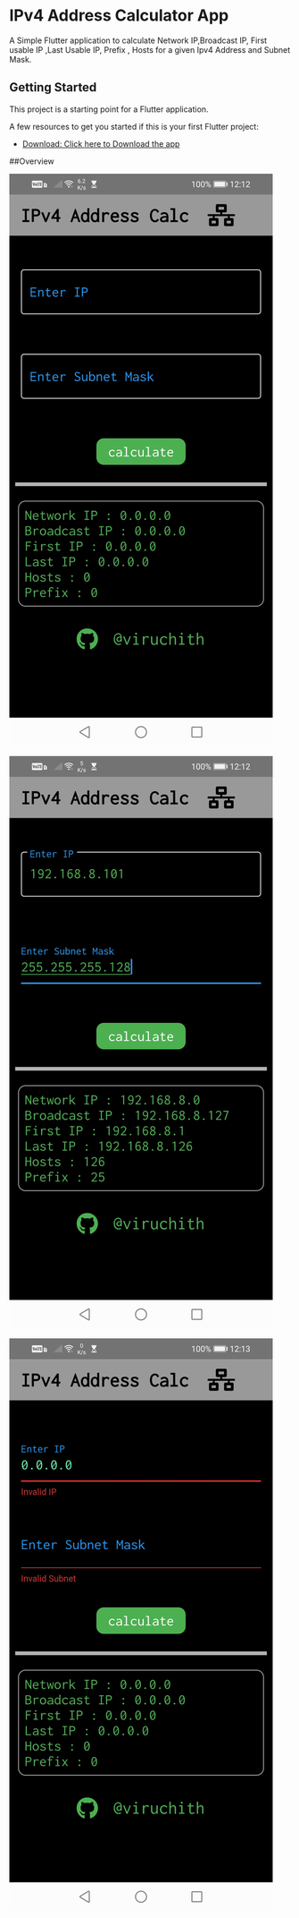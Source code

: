 # IPv4 Address Calculator App

A Simple Flutter application to calculate Network IP,Broadcast IP,
First usable IP ,Last Usable IP, Prefix , Hosts for a given 
Ipv4 Address and Subnet Mask.

## Getting Started

This project is a starting point for a Flutter application.

A few resources to get you started if this is your first Flutter project:

- [Download: Click here to Download the  app](https://drive.google.com/file/d/1zUyHlVdvAxQEHPuVChklk6HO-DhGZykj/view?usp=drivesdk)


##Overview

![Image 1: ](scrnshots/scrnshot1.jpg)

![Image 1: ](scrnshots/scrnshot2.jpg)

![Image 1: ](scrnshots/scrnshot3.jpg)
